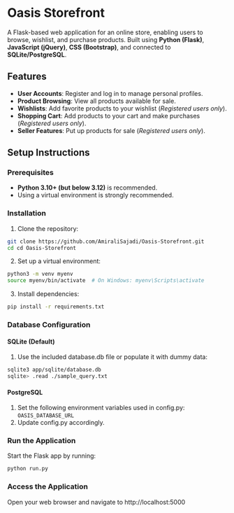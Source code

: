 # Oasis Storefront

A Flask-based web application for an online store, enabling users to browse, wishlist, and purchase products. Built using **Python (Flask)**, **JavaScript (jQuery)**, **CSS (Bootstrap)**, and connected to **SQLite/PostgreSQL**.

## Features
- **User Accounts**: Register and log in to manage personal profiles.
- **Product Browsing**: View all products available for sale.
- **Wishlists**: Add favorite products to your wishlist (*Registered users only*).
- **Shopping Cart**: Add products to your cart and make purchases (*Registered users only*).
- **Seller Features**: Put up products for sale (*Registered users only*).

## Setup Instructions

### Prerequisites
- **Python 3.10+ (but below 3.12)** is recommended.
- Using a virtual environment is strongly recommended.

### Installation
1. Clone the repository:
```bash
git clone https://github.com/AmiraliSajadi/Oasis-Storefront.git
cd cd Oasis-Storefront
```
2. Set up a virtual environment:
```bash
python3 -m venv myenv
source myenv/bin/activate  # On Windows: myenv\Scripts\activate
```
3. Install dependencies:
```bash
pip install -r requirements.txt
```
### Database Configuration
#### SQLite (Default)
1. Use the included database.db file or populate it with dummy data:
```bash
sqlite3 app/sqlite/database.db
sqlite> .read ./sample_query.txt
```
#### PostgreSQL
1. Set the following environment variables used in config.py: `OASIS_DATABASE_URL`
2. Update config.py accordingly.

### Run the Application
Start the Flask app by running:
```bash
python run.py
```
### Access the Application
Open your web browser and navigate to http://localhost:5000

